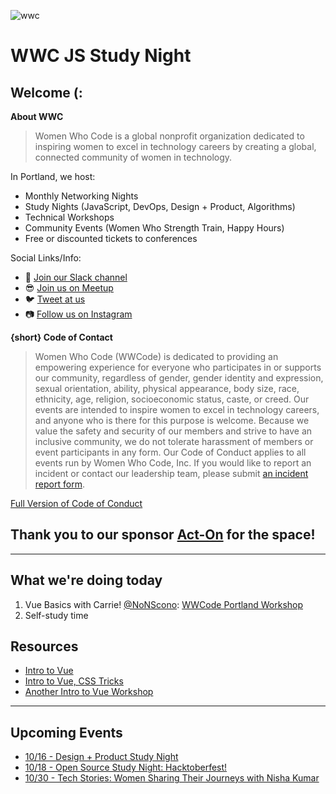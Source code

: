 ![wwc](https://a248.e.akamai.net/secure.meetupstatic.com/photos/event/1/e/5/4/highres_456127764.jpeg)

# WWC JS Study Night

## Welcome (:
**About WWC**
> Women Who Code is a global nonprofit organization dedicated to inspiring women to excel in technology careers by creating a global, connected community of women in technology.

In Portland, we host:
- Monthly Networking Nights
- Study Nights (JavaScript, DevOps, Design + Product, Algorithms)
- Technical Workshops
- Community Events (Women Who Strength Train, Happy Hours)
- Free or discounted tickets to conferences 

Social Links/Info:
- 💬 [Join our Slack channel](https://goo.gl/forms/sBKUgZ9hHnnmWn7z1)
- 😎 [Join us on Meetup](https://www.meetup.com/Women-Who-Code-Portland/)
- 🐦 [Tweet at us](https://twitter.com/WWCodePortland)
- 📷 [Follow us on Instagram](https://www.instagram.com/wwcodeportland/)


**{short} Code of Contact**
> Women Who Code (WWCode) is dedicated to providing an empowering experience for everyone who participates in or supports our community, regardless of gender, gender identity and expression, sexual orientation, ability, physical appearance, body size, race, ethnicity, age, religion, socioeconomic status, caste, or creed. Our events are intended to inspire women to excel in technology careers, and anyone who is there for this purpose is welcome. Because we value the safety and security of our members and strive to have an inclusive community, we do not tolerate harassment of members or event participants in any form. Our Code of Conduct applies to all events run by Women Who Code, Inc. If you would like to report an incident or contact our leadership team, please submit [an incident report form](https://docs.google.com/forms/d/e/1FAIpQLScmJq0Evb0aDbx4flmmZT1xX0GCXj_F--5asjfH7XvkrLo4xA/viewform).

[Full Version of Code of Conduct](https://www.meetup.com/Women-Who-Code-Portland/pages/22236117/Code_of_Conduct/)

## Thank you to our sponsor [Act-On](https://www.act-on.com/) for the space!

----------------

## What we're doing today
1. Vue Basics with Carrie! [@NoNScono](https://twitter.com/NoNoScono): [WWCode Portland Workshop](https://codepen.io/carriescono/post/wwcode-portland-workshop)
2. Self-study time

## Resources
- [Intro to Vue](https://vuejs.org/v2/guide/)
- [Intro to Vue, CSS Tricks](https://css-tricks.com/intro-to-vue-1-rendering-directives-events/)
- [Another Intro to Vue Workshop](https://github.com/sdras/intro-to-vue)

---------

## Upcoming Events
- [10/16 - Design + Product Study Night](https://www.meetup.com/Women-Who-Code-Portland/events/vchzzpyxnbvb/)
- [10/18 - Open Source Study Night: Hacktoberfest!](https://www.meetup.com/Women-Who-Code-Portland/events/254605480/)
- [10/30 - Tech Stories: Women Sharing Their Journeys with Nisha Kumar](https://www.meetup.com/Women-Who-Code-Portland/events/255386338/)
